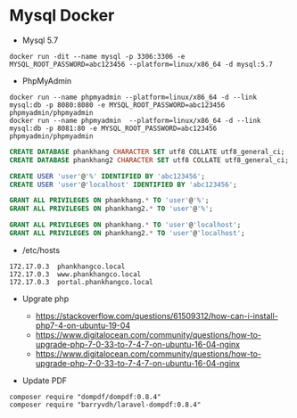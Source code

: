 
# Mysql Docker

- Mysql 5.7
```
docker run -dit --name mysql -p 3306:3306 -e MYSQL_ROOT_PASSWORD=abc123456 --platform=linux/x86_64 -d mysql:5.7
```

- PhpMyAdmin
```
docker run --name phpmyadmin --platform=linux/x86_64 -d --link mysql:db -p 8080:8080 -e MYSQL_ROOT_PASSWORD=abc123456 phpmyadmin/phpmyadmin
docker run --name phpmyadmin  --platform=linux/x86_64 -d --link mysql:db -p 8081:80 -e MYSQL_ROOT_PASSWORD=abc123456 phpmyadmin/phpmyadmin
```


```sql
CREATE DATABASE phankhang CHARACTER SET utf8 COLLATE utf8_general_ci;
CREATE DATABASE phankhang2 CHARACTER SET utf8 COLLATE utf8_general_ci;

CREATE USER 'user'@'%' IDENTIFIED BY 'abc123456';
CREATE USER 'user'@'localhost' IDENTIFIED BY 'abc123456';

GRANT ALL PRIVILEGES ON phankhang.* TO 'user'@'%';
GRANT ALL PRIVILEGES ON phankhang2.* TO 'user'@'%';

GRANT ALL PRIVILEGES ON phankhang.* TO 'user'@'localhost';
GRANT ALL PRIVILEGES ON phankhang2.* TO 'user'@'localhost';
```

- /etc/hosts

```
172.17.0.3  phankhangco.local
172.17.0.3  www.phankhangco.local
172.17.0.3  portal.phankhangco.local
```

- Upgrate php
  + https://stackoverflow.com/questions/61509312/how-can-i-install-php7-4-on-ubuntu-19-04
  + https://www.digitalocean.com/community/questions/how-to-upgrade-php-7-0-33-to-7-4-7-on-ubuntu-16-04-nginx
  + https://www.digitalocean.com/community/questions/how-to-upgrade-php-7-0-33-to-7-4-7-on-ubuntu-16-04-nginx

- Update PDF

```
composer require "dompdf/dompdf:0.8.4"
composer require "barryvdh/laravel-dompdf:0.8.4"
```
